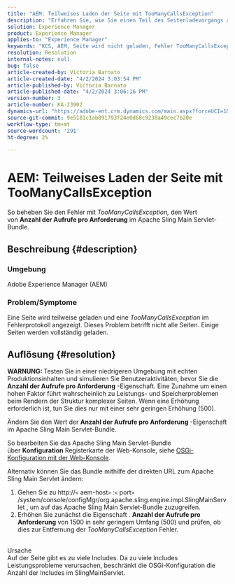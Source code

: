 ```yaml
---
title: "AEM: Teilweises Laden der Seite mit TooManyCallsException"
description: "Erfahren Sie, wie Sie einen Teil des Seitenladevorgangs aufgrund zu vieler Includes auf der Seite beheben können."
solution: Experience Manager
product: Experience Manager
applies-to: "Experience Manager"
keywords: "KCS, AEM, Seite wird nicht geladen, Fehler TooManyCallsExceptions, TooManyCallsExceptions, Adobe Experience Manager, Fehlerbehebung, Experience Manager"
resolution: Resolution
internal-notes: null
bug: false
article-created-by: Victoria Barnato
article-created-date: "4/2/2024 3:03:54 PM"
article-published-by: Victoria Barnato
article-published-date: "4/2/2024 3:06:16 PM"
version-number: 3
article-number: KA-23902
dynamics-url: "https://adobe-ent.crm.dynamics.com/main.aspx?forceUCI=1&pagetype=entityrecord&etn=knowledgearticle&id=80c71e33-02f1-ee11-904b-6045bd04ed02"
source-git-commit: 9e5181c1ab891793f24e0d68c9238a49cec7b20e
workflow-type: tm+mt
source-wordcount: '291'
ht-degree: 2%

---
```


# AEM: Teilweises Laden der Seite mit TooManyCallsException


So beheben Sie den Fehler mit *TooManyCallsException,* den Wert von <b>Anzahl der Aufrufe pro Anforderung</b> im Apache Sling Main Servlet-Bundle.

## Beschreibung {#description}


### Umgebung

Adobe Experience Manager (AEM)

### Problem/Symptome

Eine Seite wird teilweise geladen und eine *TooManyCallsException* im Fehlerprotokoll angezeigt. Dieses Problem betrifft nicht alle Seiten. Einige Seiten werden vollständig geladen.


## Auflösung {#resolution}


<b>WARNUNG: </b>Testen Sie in einer niedrigeren Umgebung mit echten Produktionsinhalten und simulieren Sie Benutzeraktivitäten, bevor Sie die <b>Anzahl der Aufrufe pro Anforderung</b> -Eigenschaft. Eine Zunahme um einen hohen Faktor führt wahrscheinlich zu Leistungs- und Speicherproblemen beim Rendern der Struktur komplexer Seiten. Wenn eine Erhöhung erforderlich ist, tun Sie dies nur mit einer sehr geringen Erhöhung (500). 

Ändern Sie den Wert der <b>Anzahl der Aufrufe pro Anforderung</b> -Eigenschaft im Apache Sling Main Servlet-Bundle.

So bearbeiten Sie das Apache Sling Main Servlet-Bundle über <b>Konfiguration</b> Registerkarte der Web-Konsole, siehe [OSGi-Konfiguration mit der Web-Konsole](https://experienceleague.adobe.com/en/docs/experience-manager-65/content/implementing/deploying/configuring/configuring-osgi#osgi-configuration-with-the-web-console).

Alternativ können Sie das Bundle mithilfe der direkten URL zum Apache Sling Main Servlet ändern:

1. Gehen Sie zu http://`<` aem-host`>` :`<` port`>` /system/console/configMgr/org.apache.sling.engine.impl.SlingMainServlet , um auf das Apache Sling Main Servlet-Bundle zuzugreifen.
2. Erhöhen Sie zunächst die Eigenschaft . <b>Anzahl der Aufrufe pro Anforderung</b> von 1500 in sehr geringem Umfang (500) und prüfen, ob dies zur Entfernung der *TooManyCallsException* Fehler.

<br>Ursache<br>
Auf der Seite gibt es zu viele Includes. Da zu viele Includes Leistungsprobleme verursachen, beschränkt die OSGi-Konfiguration die Anzahl der Includes im SlingMainServlet.
